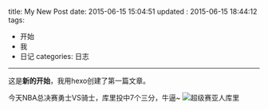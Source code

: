 title: My New Post
date: 2015-06-15 15:04:51
updated	: 2015-06-15 18:44:12
tags:
- 开始
- 我
- 日记
categories: 日志
---

这是**新的开始**，我用hexo创建了第一篇文章。
<!--more-->
今天NBA总决赛勇士VS骑士，库里投中7个三分，牛逼~
![超级赛亚人库里](/images/super_curry.gif)